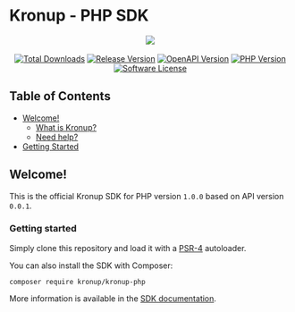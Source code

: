 # Kronup - PHP SDK

<p align="center">
    <a href="https://kronup.github.io/kronup-php/" rel="nofollow" target="_blank">
        <img src="https://repository-images.githubusercontent.com/601200609/affe88f7-3dff-4199-ac5a-7fe5b5d8ff78"/>
    </a><br/><br/>
    <a href="https://packagist.org/packages/kronup/kronup-php" rel="nofollow"><img src="https://img.shields.io/packagist/dt/kronup/kronup-php.svg?style=flat&colorB=green" alt="Total Downloads" style="max-width: 100%;"></a>
    <a href="https://packagist.org/packages/kronup/kronup-php" rel="nofollow"><img src="https://img.shields.io/packagist/v/kronup/kronup-php.svg?style=flat&label=release&color=blue" alt="Release Version" style="max-width: 100%;"></a>
    <a href="https://api.kronup.com"><img src="https://img.shields.io/badge/api-v0.0.1-blue" alt="OpenAPI Version" style="max-width: 100%;"></a>
    <a href="https://www.php.net/supported-versions.php" rel="nofollow"><img src="https://img.shields.io/badge/php-%3E=7.4-blue" alt="PHP Version" style="max-width: 100%;"></a>
    <a href="https://github.com/kronup/kronup-php/blob/main/LICENSE.txt"><img src="https://img.shields.io/packagist/l/kronup/kronup-php.svg?style=flat&color=blue" alt="Software License" style="max-width: 100%;"></a>
</p>

## Table of Contents
- [Welcome!](#welcome)
  - [What is Kronup?](#what-is-kronup)
  - [Need help?](#need-help)
- [Getting Started](#getting-started)

## Welcome!

This is the official Kronup SDK for PHP version `1.0.0` based on API version `0.0.1`.

### Getting started

Simply clone this repository and load it with a [PSR-4](https://www.php-fig.org/psr/psr-4/) autoloader.

You can also install the SDK with Composer:

```
composer require kronup/kronup-php
```

More information is available in the [SDK documentation](https://kronup.github.io/kronup-php/).
